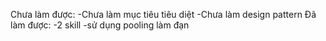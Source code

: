 Chưa làm được:
-Chưa làm mục tiêu tiêu diệt 
-Chưa làm design pattern
Đã làm được:
-2 skill
-sử dụng pooling làm đạn 

